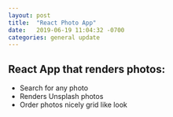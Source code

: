 ```yaml
---
layout: post
title:  "React Photo App"
date:   2019-06-19 11:04:32 -0700
categories: general update
---
```

## React App that renders photos:
  - Search for any photo
  - Renders Unsplash photos
  - Order photos nicely grid like look